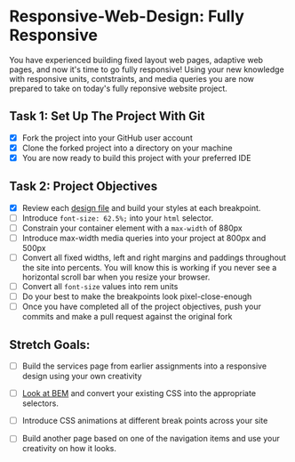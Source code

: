 # Responsive-Web-Design: Fully Responsive

You have experienced building fixed layout web pages, adaptive web pages, and now it's time to go fully responsive!  Using your new knowledge with responsive units, contstraints, and media queries you are now prepared to take on today's fully reponsive website project.

## Task 1: Set Up The Project With Git

* [X] Fork the project into your GitHub user account
* [X] Clone the forked project into a directory on your machine
* [X] You are now ready to build this project with your preferred IDE

## Task 2: Project Objectives

* [X] Review each [design file](design-files) and build your styles at each breakpoint.
* [ ] Introduce `font-size: 62.5%;` into your `html` selector.
* [ ] Constrain your container element with a `max-width` of 880px
* [ ] Introduce max-width media queries into your project at 800px and 500px  
* [ ] Convert all fixed widths, left and right margins and paddings throughout the site into percents. You will know this is working if you never see a horizontal scroll bar when you resize your browser.
* [ ] Convert all `font-size` values into rem units
* [ ] Do your best to make the breakpoints look pixel-close-enough 
* [ ] Once you have completed all of the project objectives, push your commits and make a pull request against the original fork

## Stretch Goals: 
* [ ] Build the services page from earlier assignments into a responsive design using your own creativity
* [ ] [Look at BEM](http://getbem.com/) and convert your existing CSS into the appropriate selectors.
* [ ] Introduce CSS animations at different break points across your site
* [ ] Build another page based on one of the navigation items and use your creativity on how it looks.



